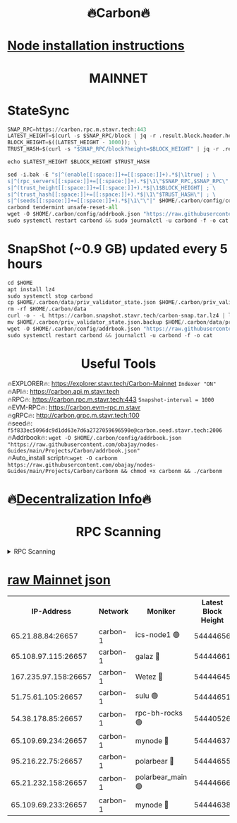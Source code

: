 <h1 align="center"> 🔥Carbon🔥</h1>

[Node installation instructions](https://github.com/obajay/nodes-Guides/tree/main/Projects/Carbon)
=
<h1 align="center"> MAINNET</h1>

# StateSync
```python
SNAP_RPC=https://carbon.rpc.m.stavr.tech:443
LATEST_HEIGHT=$(curl -s $SNAP_RPC/block | jq -r .result.block.header.height); \
BLOCK_HEIGHT=$((LATEST_HEIGHT - 1000)); \
TRUST_HASH=$(curl -s "$SNAP_RPC/block?height=$BLOCK_HEIGHT" | jq -r .result.block_id.hash)

echo $LATEST_HEIGHT $BLOCK_HEIGHT $TRUST_HASH

sed -i.bak -E "s|^(enable[[:space:]]+=[[:space:]]+).*$|\1true| ; \
s|^(rpc_servers[[:space:]]+=[[:space:]]+).*$|\1\"$SNAP_RPC,$SNAP_RPC\"| ; \
s|^(trust_height[[:space:]]+=[[:space:]]+).*$|\1$BLOCK_HEIGHT| ; \
s|^(trust_hash[[:space:]]+=[[:space:]]+).*$|\1\"$TRUST_HASH\"| ; \
s|^(seeds[[:space:]]+=[[:space:]]+).*$|\1\"\"|" $HOME/.carbon/config/config.toml
carbond tendermint unsafe-reset-all
wget -O $HOME/.carbon/config/addrbook.json "https://raw.githubusercontent.com/obajay/nodes-Guides/main/Projects/Carbon/addrbook.json"
sudo systemctl restart carbond && sudo journalctl -u carbond -f -o cat
```
# SnapShot (~0.9 GB) updated every 5 hours
```python
cd $HOME
apt install lz4
sudo systemctl stop carbond
cp $HOME/.carbon/data/priv_validator_state.json $HOME/.carbon/priv_validator_state.json.backup
rm -rf $HOME/.carbon/data
curl -o - -L https://carbon.snapshot.stavr.tech/carbon-snap.tar.lz4 | lz4 -c -d - | tar -x -C $HOME/.carbon --strip-components 2
mv $HOME/.carbon/priv_validator_state.json.backup $HOME/.carbon/data/priv_validator_state.json
wget -O $HOME/.carbon/config/addrbook.json "https://raw.githubusercontent.com/obajay/nodes-Guides/main/Projects/Carbon/addrbook.json"
sudo systemctl restart carbond && journalctl -u carbond -f -o cat
```

 <h1 align="center"> Useful Tools</h1>

🔥EXPLORER🔥:     https://explorer.stavr.tech/Carbon-Mainnet        `Indexer "ON"` \
🔥API🔥:          https://carbon.api.m.stavr.tech \
🔥RPC🔥:          https://carbon.rpc.m.stavr.tech:443              `Snapshot-interval = 1000` \
🔥EVM-RPC🔥:      https://carbon.evm-rpc.m.stavr \
🔥gRPC🔥:         http://carbon.grpc.m.stavr.tech:100 \
🔥seed🔥:      `f5f833ec5096dc9d1dd63e7d6a2727059696590e@carbon.seed.stavr.tech:2006` \
🔥Addrbook🔥:  `wget -O $HOME/.carbon/config/addrbook.json "https://raw.githubusercontent.com/obajay/nodes-Guides/main/Projects/Carbon/addrbook.json"` \
🔥Auto_install script🔥:`wget -O carbonm https://raw.githubusercontent.com/obajay/nodes-Guides/main/Projects/Carbon/carbonm && chmod +x carbonm && ./carbonm`

🔥[Decentralization Info](https://github.com/obajay/StateSync-snapshots/tree/main/Projects/Carbon/Decentralization)🔥
=
<h1 align="center"> RPC Scanning</h1>

<details>
<summary>RPC Scanning</summary>

<h2 align="center"> We scan nodes in real time every 4 hours. And we provide the final result of RPC endpoints.
We cannot influence the operation of these nodes in any way. </h2>


```python
If Voting Power is higher than 0 --> then the Node is a validator of the network and may be subject to attack and be a potential threat to the chain.
```
```python
We marked such validators with a red symbol
```

</details>

[raw Mainnet json](https://rpc-check.carbonm.stavr.tech/carbonm/rpc-carbonm-result.json)
=


<table><tr><th>IP-Address</th><th>Network</th><th>Moniker</th><th>Latest Block Height</th><th>Earliest Block Height</th><th>Catching Up</th><th>Tx Index</th><th>Voting Power</th><th>Scan Time</th></tr><tr><td>65.21.88.84:26657</td><td>carbon-1</td><td>ics-node1 🟢</td><td>54444656</td><td>21164241</td><td>False</td><td>off</td><td>0</td><td>2024-03-04T04:59:34.146648646UTC</td></tr><tr><td>65.108.97.115:26657</td><td>carbon-1</td><td>galaz 🔴</td><td>54444661</td><td>47374001</td><td>False</td><td>on</td><td>10410079795</td><td>2024-03-04T04:59:46.629089328UTC</td></tr><tr><td>167.235.97.158:26657</td><td>carbon-1</td><td>Wetez 🔴</td><td>54444645</td><td>48067570</td><td>False</td><td>on</td><td>1358832815</td><td>2024-03-04T04:59:14.311870791UTC</td></tr><tr><td>51.75.61.105:26657</td><td>carbon-1</td><td>sulu 🟢</td><td>54444651</td><td>48742001</td><td>False</td><td>off</td><td>0</td><td>2024-03-04T04:59:25.384824098UTC</td></tr><tr><td>54.38.178.85:26657</td><td>carbon-1</td><td>rpc-bh-rocks 🟢</td><td>54440526</td><td>53130001</td><td>False</td><td>on</td><td>0</td><td>2024-03-04T05:00:01.455315442UTC</td></tr><tr><td>65.109.69.234:26657</td><td>carbon-1</td><td>mynode 🔴</td><td>54444637</td><td>53160001</td><td>False</td><td>off</td><td>12984493422</td><td>2024-03-04T04:58:57.252215514UTC</td></tr><tr><td>95.216.22.75:26657</td><td>carbon-1</td><td>polarbear 🔴</td><td>54444655</td><td>54283001</td><td>False</td><td>on</td><td>10233791300</td><td>2024-03-04T04:59:31.792330654UTC</td></tr><tr><td>65.21.232.158:26657</td><td>carbon-1</td><td>polarbear_main 🟢</td><td>54444666</td><td>54286001</td><td>False</td><td>off</td><td>0</td><td>2024-03-04T04:59:55.062539600UTC</td></tr><tr><td>65.109.69.233:26657</td><td>carbon-1</td><td>mynode 🔴</td><td>54444638</td><td>54380001</td><td>False</td><td>off</td><td>9295811265</td><td>2024-03-04T04:58:56.953818851UTC</td></tr></table>
